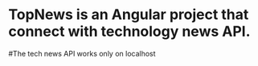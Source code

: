 # TopNews is an Angular project that connect with technology news API.

#The tech news API works only on localhost 
